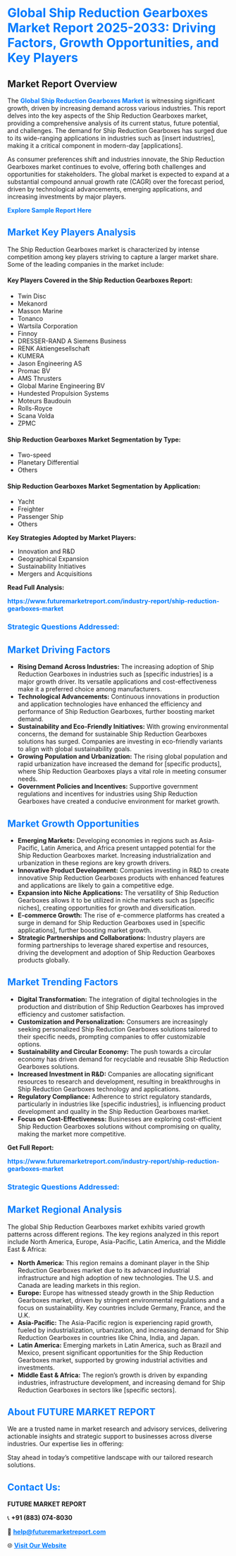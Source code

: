 <h1 style="color: #007BFF;">Global Ship Reduction Gearboxes Market Report 2025-2033: Driving Factors, Growth Opportunities, and Key Players</h1>

<section id="overview">
<h2>Market Report Overview</h2>
<p>The <a href="https://www.futuremarketreport.com/industry-report/ship-reduction-gearboxes-market" style="color: #007BFF; text-decoration: none;"><strong>Global Ship Reduction Gearboxes Market</strong></a> is witnessing significant growth, driven by increasing demand across various industries. This report delves into the key aspects of the Ship Reduction Gearboxes market, providing a comprehensive analysis of its current status, future potential, and challenges. The demand for Ship Reduction Gearboxes has surged due to its wide-ranging applications in industries such as [insert industries], making it a critical component in modern-day [applications].</p>
<p>As consumer preferences shift and industries innovate, the Ship Reduction Gearboxes market continues to evolve, offering both challenges and opportunities for stakeholders. The global market is expected to expand at a substantial compound annual growth rate (CAGR) over the forecast period, driven by technological advancements, emerging applications, and increasing investments by major players.</p>
</section>

<section id="overview">
<p><a href="https://www.futuremarketreport.com/request-sample/reportId=52588" style="color: #007BFF; text-decoration: none;"><strong>Explore Sample Report Here</strong></a></p>
</section>

<section id="key-players">
<h2 style="color: #007BFF;">Market Key Players Analysis</h2>
<p>The Ship Reduction Gearboxes market is characterized by intense competition among key players striving to capture a larger market share. Some of the leading companies in the market include:</p>
<h4>Key Players Covered in the Ship Reduction Gearboxes Report:</h4>
<ul><li>Twin Disc</li><li>Mekanord</li><li>Masson Marine</li><li>Tonanco</li><li>Wartsila Corporation</li><li>Finnoy</li><li>DRESSER-RAND A Siemens Business</li><li>RENK Aktiengesellschaft</li><li>KUMERA</li><li>Jason Engineering AS</li><li>Promac BV</li><li>AMS Thrusters</li><li>Global Marine Engineering BV</li><li>Hundested Propulsion Systems</li><li>Moteurs Baudouin</li><li>Rolls-Royce</li><li>Scana Volda</li><li>ZPMC</li></ul>
<h4>Ship Reduction Gearboxes Market Segmentation by Type:</h4>
<ul><li>Two-speed</li><li>Planetary Differential</li><li>Others</li></ul>

<h4>Ship Reduction Gearboxes Market Segmentation by Application:</h4>
<ul><li>Yacht</li><li>Freighter</li><li>Passenger Ship</li><li>Others</li></ul>
<p><strong>Key Strategies Adopted by Market Players:</strong></p>
<ul>
<li>Innovation and R&D</li>
<li>Geographical Expansion</li>
<li>Sustainability Initiatives</li>
<li>Mergers and Acquisitions</li>
</ul>
</section>

<section>
<p><strong>Read Full Analysis: </strong></p><a href="https://www.futuremarketreport.com/industry-report/ship-reduction-gearboxes-market" style="color: #007BFF; text-decoration: none;"><strong>https://www.futuremarketreport.com/industry-report/ship-reduction-gearboxes-market</strong></a>
<h3 style="color: #007BFF;">Strategic Questions Addressed:</h3>
</section>

<section id="driving-factors">
<h2 style="color: #007BFF;">Market Driving Factors</h2>
<ul>
<li><strong>Rising Demand Across Industries:</strong> The increasing adoption of Ship Reduction Gearboxes in industries such as [specific industries] is a major growth driver. Its versatile applications and cost-effectiveness make it a preferred choice among manufacturers.</li>
<li><strong>Technological Advancements:</strong> Continuous innovations in production and application technologies have enhanced the efficiency and performance of Ship Reduction Gearboxes, further boosting market demand.</li>
<li><strong>Sustainability and Eco-Friendly Initiatives:</strong> With growing environmental concerns, the demand for sustainable Ship Reduction Gearboxes solutions has surged. Companies are investing in eco-friendly variants to align with global sustainability goals.</li>
<li><strong>Growing Population and Urbanization:</strong> The rising global population and rapid urbanization have increased the demand for [specific products], where Ship Reduction Gearboxes plays a vital role in meeting consumer needs.</li>
<li><strong>Government Policies and Incentives:</strong> Supportive government regulations and incentives for industries using Ship Reduction Gearboxes have created a conducive environment for market growth.</li>
</ul>
</section>

<section id="growth-opportunities">
<h2 style="color: #007BFF;">Market Growth Opportunities</h2>
<ul>
<li><strong>Emerging Markets:</strong> Developing economies in regions such as Asia-Pacific, Latin America, and Africa present untapped potential for the Ship Reduction Gearboxes market. Increasing industrialization and urbanization in these regions are key growth drivers.</li>
<li><strong>Innovative Product Development:</strong> Companies investing in R&D to create innovative Ship Reduction Gearboxes products with enhanced features and applications are likely to gain a competitive edge.</li>
<li><strong>Expansion into Niche Applications:</strong> The versatility of Ship Reduction Gearboxes allows it to be utilized in niche markets such as [specific niches], creating opportunities for growth and diversification.</li>
<li><strong>E-commerce Growth:</strong> The rise of e-commerce platforms has created a surge in demand for Ship Reduction Gearboxes used in [specific applications], further boosting market growth.</li>
<li><strong>Strategic Partnerships and Collaborations:</strong> Industry players are forming partnerships to leverage shared expertise and resources, driving the development and adoption of Ship Reduction Gearboxes products globally.</li>
</ul>
</section>

<section id="trending-factors">
<h2 style="color: #007BFF;">Market Trending Factors</h2>
<ul>
<li><strong>Digital Transformation:</strong> The integration of digital technologies in the production and distribution of Ship Reduction Gearboxes has improved efficiency and customer satisfaction.</li>
<li><strong>Customization and Personalization:</strong> Consumers are increasingly seeking personalized Ship Reduction Gearboxes solutions tailored to their specific needs, prompting companies to offer customizable options.</li>
<li><strong>Sustainability and Circular Economy:</strong> The push towards a circular economy has driven demand for recyclable and reusable Ship Reduction Gearboxes solutions.</li>
<li><strong>Increased Investment in R&D:</strong> Companies are allocating significant resources to research and development, resulting in breakthroughs in Ship Reduction Gearboxes technology and applications.</li>
<li><strong>Regulatory Compliance:</strong> Adherence to strict regulatory standards, particularly in industries like [specific industries], is influencing product development and quality in the Ship Reduction Gearboxes market.</li>
<li><strong>Focus on Cost-Effectiveness:</strong> Businesses are exploring cost-efficient Ship Reduction Gearboxes solutions without compromising on quality, making the market more competitive.</li>
</ul>
</section>

<section>
<p><strong>Get Full Report: </strong></p><a href="https://www.futuremarketreport.com/industry-report/ship-reduction-gearboxes-market" style="color: #007BFF; text-decoration: none;"><strong>https://www.futuremarketreport.com/industry-report/ship-reduction-gearboxes-market</strong></a>
<h3 style="color: #007BFF;">Strategic Questions Addressed:</h3>
</section>


<section id="regional-analysis">
<h2 style="color: #007BFF;">Market Regional Analysis</h2>
<p>The global Ship Reduction Gearboxes market exhibits varied growth patterns across different regions. The key regions analyzed in this report include North America, Europe, Asia-Pacific, Latin America, and the Middle East & Africa:</p>
<ul>
<li><strong>North America:</strong> This region remains a dominant player in the Ship Reduction Gearboxes market due to its advanced industrial infrastructure and high adoption of new technologies. The U.S. and Canada are leading markets in this region.</li>
<li><strong>Europe:</strong> Europe has witnessed steady growth in the Ship Reduction Gearboxes market, driven by stringent environmental regulations and a focus on sustainability. Key countries include Germany, France, and the U.K.</li>
<li><strong>Asia-Pacific:</strong> The Asia-Pacific region is experiencing rapid growth, fueled by industrialization, urbanization, and increasing demand for Ship Reduction Gearboxes in countries like China, India, and Japan.</li>
<li><strong>Latin America:</strong> Emerging markets in Latin America, such as Brazil and Mexico, present significant opportunities for the Ship Reduction Gearboxes market, supported by growing industrial activities and investments.</li>
<li><strong>Middle East & Africa:</strong> The region’s growth is driven by expanding industries, infrastructure development, and increasing demand for Ship Reduction Gearboxes in sectors like [specific sectors].</li>
</ul>
</section>

<footer>
<h2 style="color: #007BFF;">About FUTURE MARKET REPORT</h2>
<p>We are a trusted name in market research and advisory services, delivering actionable insights and strategic support to businesses across diverse industries. Our expertise lies in offering:</p>

<p>Stay ahead in today’s competitive landscape with our tailored research solutions.</p>

<h2 style="color: #007BFF;">Contact Us:</h2>
<p><strong>FUTURE MARKET REPORT</strong></p>
<p>📞 <strong>+91 (883) 074-8030</strong></p>
<p>📧 <strong><a href="mailto:help@futuremarketreport.com" style="color: #007BFF;">help@futuremarketreport.com</a></strong></p>
<p>🌐 <strong><a href="https://www.futuremarketreport.com/" style="color: #007BFF;">Visit Our Website</a></strong></p>
</footer>